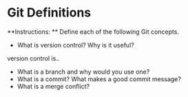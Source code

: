 # Git Definitions

**Instructions: ** Define each of the following Git concepts.

* What is version control?  Why is it useful?

version control is..

* What is a branch and why would you use one?
* What is a commit? What makes a good commit message?
* What is a merge conflict?